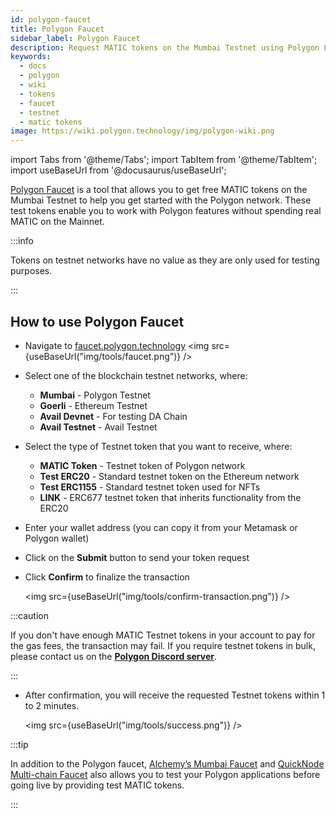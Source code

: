 ```yaml
---
id: polygon-faucet
title: Polygon Faucet
sidebar_label: Polygon Faucet
description: Request MATIC tokens on the Mumbai Testnet using Polygon Faucet.
keywords:
  - docs
  - polygon
  - wiki
  - tokens
  - faucet
  - testnet
  - matic tokens
image: https://wiki.polygon.technology/img/polygon-wiki.png
---
```


import Tabs from '@theme/Tabs';
import TabItem from '@theme/TabItem';
import useBaseUrl from '@docusaurus/useBaseUrl';

[Polygon Faucet](https://faucet.polygon.technology/) is a tool that allows you to get free MATIC tokens on the Mumbai Testnet to help you get started with the Polygon network. These test tokens enable you to work with Polygon features without spending real MATIC on the Mainnet.

:::info

Tokens on testnet networks have no value as they are only used for testing purposes.

:::

## How to use Polygon Faucet

- Navigate to [faucet.polygon.technology](https://faucet.polygon.technology/)
   <img src={useBaseUrl("img/tools/faucet.png")} />

- Select one of the blockchain testnet networks, where:
    - **Mumbai** - Polygon Testnet
    - **Goerli** - Ethereum Testnet
    - **Avail Devnet** - For testing DA Chain
    - **Avail Testnet** - Avail Testnet

- Select the type of Testnet token that you want to receive, where:
    - **MATIC Token** - Testnet token of Polygon network
    - **Test ERC20** - Standard testnet token on the Ethereum network
    - **Test ERC1155** - Standard testnet token used for NFTs
    - **LINK** - ERC677 testnet token that inherits functionality from the ERC20

- Enter your wallet address (you can copy it from your Metamask or Polygon wallet)

- Click on the **Submit** button to send your token request

- Click **Confirm** to finalize the transaction
   
   <img src={useBaseUrl("img/tools/confirm-transaction.png")} />

:::caution

If you don't have enough MATIC Testnet tokens in your account to pay for the gas fees, the transaction may fail. If you require testnet tokens in bulk, please contact us on the <ins>**[Polygon Discord server](https://discord.com/invite/0xPolygon)**</ins>.

:::

- After confirmation, you will receive the requested Testnet tokens within 1 to 2 minutes.

   <img src={useBaseUrl("img/tools/success.png")} />

:::tip

In addition to the Polygon faucet, [Alchemy’s Mumbai Faucet](https://mumbaifaucet.com/) and [QuickNode Multi-chain Faucet](https://faucet.quicknode.com/drip) also allows you to test your Polygon applications before going live by providing test MATIC tokens.

:::

